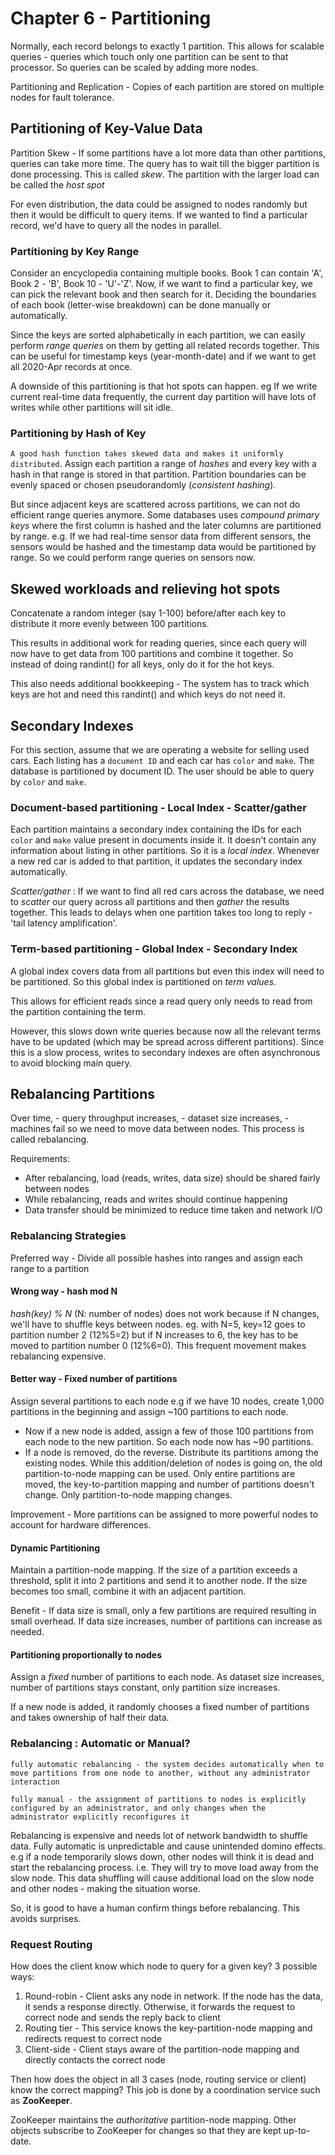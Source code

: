 # Chapter 6 - Partitioning

Normally, each record belongs to exactly 1 partition. This allows for scalable queries - queries which touch only one partition can be sent to that processor. So queries can be scaled by adding more nodes.

Partitioning and Replication - Copies of each partition are stored on multiple nodes for fault tolerance.

## Partitioning of Key-Value Data

Partition Skew - If some partitions have a lot more data than other partitions, queries can take more time. The query has to wait till the bigger partition is done processing. This is called _skew_. The partition with the larger load can be called the _host spot_

For even distribution, the data could be assigned to nodes randomly but then it would be difficult to query items. If we wanted to find a particular record, we'd have to query all the nodes in parallel.

### Partitioning by Key Range
Consider an encyclopedia containing multiple books. Book 1 can contain 'A', Book 2 - 'B', Book 10 - 'U'-'Z'. Now, if we want to find a particular key, we can pick the relevant book and then search for it. Deciding the boundaries of each book (letter-wise breakdown) can be done manually or automatically.

Since the keys are sorted alphabetically in each partition, we can easily perform _range queries_ on them by getting all related records together. This can be useful for timestamp keys (year-month-date) and if we want to get all 2020-Apr records at once.

A downside of this partitioning is that hot spots can happen. eg If we write current real-time data frequently, the current day partition will have lots of writes while other partitions will sit idle.

### Partitioning by Hash of Key
`A good hash function takes skewed data and makes it uniformly distributed`. Assign each partition a range of _hashes_ and every key with a hash in that range is stored in that partition. Partition boundaries can be evenly spaced or chosen pseudorandomly (_consistent hashing_).

But since adjacent keys are scattered across partitions, we can not do efficient range queries anymore. Some databases uses _compound primary keys_ where the first column is hashed and the later columns are partitioned by range. e.g. If we had real-time sensor data from different sensors, the sensors would be hashed and the timestamp data would be partitioned by range. So we could perform range queries on sensors now.

## Skewed workloads and relieving hot spots
Concatenate a random integer (say 1-100) before/after each key to distribute it more evenly between 100 partitions.

This results in additional work for reading queries, since each query will now have to get data from 100 partitions and combine it together. So instead of doing randint() for all keys, only do it for the hot keys.

This also needs additional bookkeeping - The system has to track which keys are hot and need this randint() and which keys do not need it.

## Secondary Indexes
For this section, assume that we are operating a website for selling used cars. Each listing has a `document ID` and each car has `color` and `make`. The database is partitioned by document ID. The user should be able to query by `color` and `make`.

### Document-based partitioning - Local Index - Scatter/gather
Each partition maintains a secondary index containing the IDs for each `color` and `make` value present in documents inside it. It doesn't contain any information about listing in other partitions. So it is a _local index_. Whenever a new red car is added to that partition, it updates the secondary index automatically.

_Scatter/gather_ : If we want to find all red cars across the database, we need to _scatter_ our query across all partitions and then _gather_ the results together. This leads to delays when one partition takes too long to reply - 'tail latency amplification'.

### Term-based partitioning - Global Index - Secondary Index
A global index covers data from all partitions but even this index will need to be partitioned. So this global index is partitioned on _term values_.

This allows for efficient reads since a read query only needs to read from the partition containing the term.

However, this slows down write queries because now all the relevant terms have to be updated (which may be spread across different partitions). Since this is a slow process, writes to secondary indexes are often asynchronous to avoid blocking main query.

## Rebalancing Partitions
Over time, - query throughput increases, - dataset size increases, - machines fail so we need to move data between nodes. This process is called rebalancing.

Requirements:
- After rebalancing, load (reads, writes, data size) should be shared fairly between nodes
- While rebalancing, reads and writes should continue happening
- Data transfer should be minimized to reduce time taken and network I/O

### Rebalancing Strategies
Preferred way - Divide all possible hashes into ranges and assign each range to a partition
#### Wrong way - hash mod N
_hash(key) % N_ (N: number of nodes) does not work because if N changes, we'll have to shuffle keys between nodes. eg. with N=5, key=12 goes to partition number 2 (12%5=2) but if N increases to 6, the key has to be moved to partition number 0 (12%6=0). This frequent movement makes rebalancing expensive.

#### Better way - Fixed number of partitions
Assign several partitions to each node e.g if we have 10 nodes, create 1,000 partitions in the beginning and assign ~100 partitions to each node.

- Now if a new node is added, assign a few of those 100 partitions from each node to the new partition. So each node now has ~90 partitions.
- If a node is removed, do the reverse. Distribute its partitions among the existing nodes.
While this addition/deletion of nodes is going on, the old partition-to-node mapping can be used. Only entire partitions are moved, the key-to-partition mapping and number of partitions doesn't change. Only partition-to-node mapping changes.

Improvement - More partitions can be assigned to more powerful nodes to account for hardware differences.

#### Dynamic Partitioning
Maintain a partition-node mapping. If the size of a partition exceeds a threshold, split it into 2 partitions and send it to another node. If the size becomes too small, combine it with an adjacent partition.

Benefit - If data size is small, only a few partitions are required resulting in small overhead. If data size increases, number of partitions can increase as needed.

#### Partitioning proportionally to nodes
Assign a _fixed_ number of partitions to each node. As dataset size increases, number of partitions stays constant, only partition size increases.

If a new node is added, it randomly chooses a fixed number of partitions and takes ownership of half their data.

### Rebalancing : Automatic or Manual?
`fully automatic rebalancing - the system decides automatically when to move partitions from one node to another, without any administrator interaction`

`fully manual - the assignment of partitions to nodes is explicitly configured by an administrator, and only changes when the administrator explicitly reconfigures it`

Rebalancing is expensive and needs lot of network bandwidth to shuffle data. Fully automatic is unpredictable and cause unintended domino effects. e.g if a node temporarily slows down, other nodes will think it is dead and start the rebalancing process. i.e. They will try to move load away from the slow node. This data shuffling will cause additional load on the slow node and other nodes - making the situation worse.

So, it is good to have a human confirm things before rebalancing. This avoids surprises.

### Request Routing
How does the client know which node to query for a given key? 3 possible ways:
1. Round-robin - Client asks any node in network. If the node has the data, it sends a response directly. Otherwise, it forwards the request to correct node and sends the reply back to client
2. Routing tier - This service knows the key-partition-node mapping and redirects request to correct node
3. Client-side - Client stays aware of the partition-node mapping and directly contacts the correct node

Then how does the object in all 3 cases (node, routing service or client) know the correct mapping? This job is done by a coordination service such as **ZooKeeper**.

ZooKeeper maintains the _authoritative_  partition-node mapping. Other objects subscribe to ZooKeeper for changes so that they are kept up-to-date.
